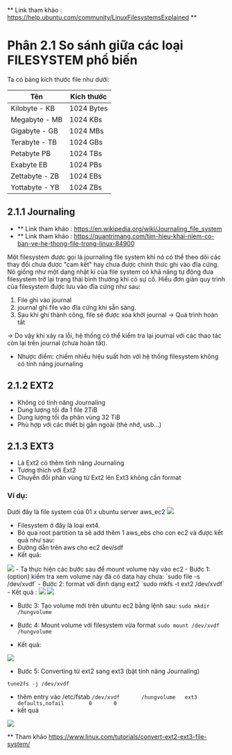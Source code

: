 ** Link tham khảo : https://help.ubuntu.com/community/LinuxFilesystemsExplained **
# Phân 2.1 So sánh giữa các loại FILESYSTEM phổ biến

Ta có bảng kích thước file như dưới:

| Tên | Kích thước |
| --- | --- |
| Kilobyte - KB | 1024 Bytes |
| Megabyte - MB | 1024 KBs |
| Gigabyte - GB | 1024 MBs |
| Terabyte - TB | 1024 GBs |
| Petabyte PB | 1024 TBs |
| Exabyte EB | 1024 PBs |
| Zettabyte - ZB | 1024 EBs |
| Yottabyte - YB | 1024 ZBs |

## 2.1.1 Journaling
- ** Link tham khảo : https://en.wikipedia.org/wiki/Journaling_file_system
- ** Link tham khảo : https://quantrimang.com/tim-hieu-khai-niem-co-ban-ve-he-thong-file-trong-linux-84900

Một filesystem được gọi là journaling file system khi nó có thể theo dõi các thay đổi chưa được "cam kết" hay chưa được chính thức ghi vào đĩa cứng. Nó giống như một dạng nhật kí của file system có khả năng tự động đưa filesystem trở lại trạng thái bình thường khi có sự cố.
Hiểu đơn giản quy trình của filesystem được lưu vào đĩa cứng như sau:
1. File ghi vào journal
2. journal ghi file vào đĩa cứng khi sẵn sàng.
3. Sau khi ghi thành công, file sẽ được xóa khởi journal -> Quá trình hoàn tất

-> Do vậy khi xảy ra lỗi, hệ thống có thể kiểm tra lại journal với các thao tác còn lại trên journal (chưa hoàn tất).
- Nhược điểm: chiếm nhiều hiệu suất hơn với hệ thống filesystem không có tính năng journaling

 
## 2.1.2 EXT2
- Không có tính năng Journaling
- Dung lượng tối đa 1 file 2TiB
- Dung lượng tối đa phân vùng 32 TiB
- Phù hợp với các thiết bị gắn ngoài (thẻ nhớ, usb...)

## 2.1.3 EXT3
- Là Ext2 có thêm tính năng Journaling
- Tương thích với Ext2
- Chuyển đổi phân vùng từ Ext2 lên Ext3 không cần format
### Ví dụ: 
Dưới đây là file system của 01 x ubuntu server aws_ec2
<img src="https://imgur.com/F5ve8DG.jpg">

- Filesystem ở đây là loại ext4.
- Bỏ qua root partition ta sẽ add thêm 1 aws_ebs cho con ec2 và được kết quả như sau:
- Đường dẫn trên aws cho ec2 dev/sdf
- Kết quả:
<img src="https://imgur.com/MdpBp9F.jpg">
- Ta thực hiện các bước sau để mount volume này vào ec2
- Bước 1: (option) kiểm tra xem volume này đã có data hay chưa: 
`sudo file -s /dev/xvdf`
- Bước 2: format với định dạng ext2
`sudo mkfs -t ext2 /dev/xvdf`
- Kết quả :
<img src="https://imgur.com/lbigl7Z.jpg">

<img src="https://imgur.com/qtfx3X7.jpg">

- Bước 3: Tạo volume mới trên ubuntu ec2 bằng lệnh sau:
`sudo mkdir /hungvolume`

- Bước 4: Mount volume với filesystem vừa format
`sudo mount /dev/xvdf /hungvolume`
- Kết quả:

<img src="https://imgur.com/h2hn3SS.jpg">

- Bước 5: Converting từ ext2 sang ext3 (bật tính năng Journaling)

`tune2fs -j /dev/xvdf`
- thêm entry vào /etc/fstab
`/dev/xvdf       /hungvolume   ext3    defaults,nofail        0       0`
- kết quả
<img src="https://imgur.com/Dl1hZJt.jpg">

** Tham khảo https://www.linux.com/tutorials/convert-ext2-ext3-file-system/ 